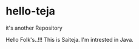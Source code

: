 # hello-teja
it's another Repository

Hello Folk's..!!!
   This is Saiteja. I'm intrested in Java.    
